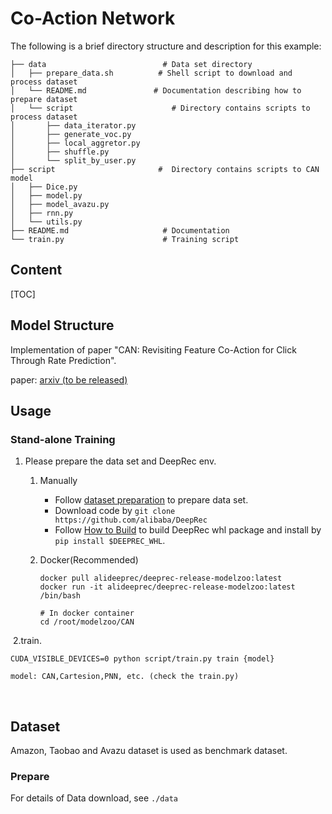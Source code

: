 # Co-Action Network

The following is a brief directory structure and description for this example:



```
├── data                          # Data set directory
│   ├── prepare_data.sh          # Shell script to download and process dataset
│   └── README.md               # Documentation describing how to prepare dataset
│   └── script                      # Directory contains scripts to process dataset
│       ├── data_iterator.py           
│       ├── generate_voc.py         
│       ├── local_aggretor.py               
│       ├── shuffle.py           
│       └── split_by_user.py
├── script                       #  Directory contains scripts to CAN model
│	├── Dice.py
│	├── model.py
│	├── model_avazu.py
│	├── rnn.py
│	└── utils.py
├── README.md                     # Documentation
└── train.py                      # Training script
```



## Content

[TOC]



## Model Structure

Implementation of paper "CAN: Revisiting Feature Co-Action for Click Through Rate Prediction".

paper: [arxiv (to be released)]()



## Usage

### Stand-alone Training

1. Please prepare the data set and DeepRec env.

   1. Manually

      - Follow [dataset preparation](https://github.com/alibaba/DeepRec/tree/main/modelzoo/DIEN#prepare) to prepare data set.
      - Download code by `git clone https://github.com/alibaba/DeepRec`
      - Follow [How to Build](https://github.com/alibaba/DeepRec#how-to-build) to build DeepRec whl package and install by `pip install $DEEPREC_WHL`.

   2. Docker(Recommended)

      ```
      docker pull alideeprec/deeprec-release-modelzoo:latest
      docker run -it alideeprec/deeprec-release-modelzoo:latest /bin/bash
      
      # In docker container
      cd /root/modelzoo/CAN
      ```

​	2.train.

```
CUDA_VISIBLE_DEVICES=0 python script/train.py train {model}

model: CAN,Cartesion,PNN, etc. (check the train.py)
```

​	



## Dataset

Amazon, Taobao and Avazu dataset is used as benchmark dataset.

### Prepare

For details of Data download, see `./data`



